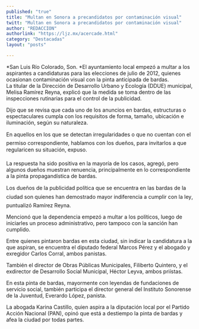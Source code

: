 ```yaml
---
published: "true"
title: "Multan en Sonora a precandidatos por contaminación visual"
twitt: "Multan en Sonora a precandidatos por contaminación visual"
author: "REDACCION"
authorlink: "https://ljz.mx/acercade.html"
category: "Destacadas"
layout: "posts"

---
```




*San Luis Río Colorado, Son. *El ayuntamiento local empezó a multar a los aspirantes a candidaturas para las elecciones de julio de 2012, quienes ocasionan contaminación visual con la pinta anticipada de bardas.  
  La titular de la Dirección de Desarrollo Urbano y Ecología (DDUE) municipal, Melisa Ramírez Reyna, explicó que la medida se toma dentro de las inspecciones rutinarias para el control de la publicidad.



  Dijo que se revisa que cada uno de los anuncios en bardas, estructuras o espectaculares cumpla con los requisitos de forma, tamaño, ubicación e iluminación, según su naturaleza.



  En aquellos en los que se detectan irregularidades o que no cuentan con el permiso correspondiente, hablamos con los dueños, para invitarlos a que regularicen su situación, expuso.



  La respuesta ha sido positiva en la mayoría de los casos, agregó, pero algunos dueños muestran renuencia, principalmente en lo correspondiente a la pinta propagandística de bardas.



  Los dueños de la publicidad política que se encuentra en las bardas de la ciudad son quienes han demostrado mayor indiferencia a cumplir con la ley, puntualizó Ramírez Reyna.



  Mencionó que la dependencia empezó a multar a los políticos, luego de iniciarles un proceso administrativo, pero tampoco con la sanción han cumplido.



  Entre quienes pintaron bardas en esta ciudad, sin indicar la candidatura a la que aspiran, se encuentra el diputado federal Marcos Pérez y el abogado y exregidor Carlos Corral, ambos panistas.



  También el director de Obras Públicas Municipales, Filiberto Quintero, y el exdirector de Desarrollo Social Municipal, Héctor Leyva, ambos priístas.



  En esta pinta de bardas, mayormente con leyendas de fundaciones de servicio social, también participa el director general del Instituto Sonorense de la Juventud, Everardo López, panista.



  La abogada Karina Castillo, quien aspira a la diputación local por el Partido Acción Nacional (PAN), opinó que está a destiempo la pinta de bardas y afea la ciudad por todas partes.

